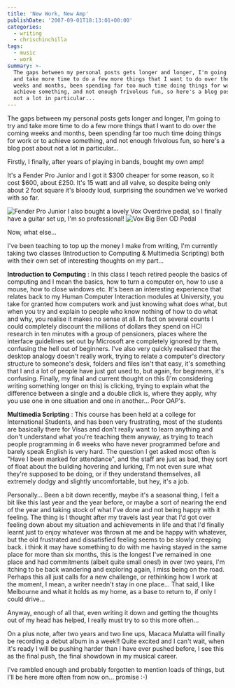 ```yaml
---
title: 'New Work, New Amp'
publishDate: '2007-09-01T18:13:01+00:00'
categories:
  - writing
  - chrischinchilla
tags:
  - music
  - work
summary: >-
  The gaps between my personal posts gets longer and longer, I'm going to try
  and take more time to do a few more things that I want to do over the coming
  weeks and months, been spending far too much time doing things for work or to
  achieve something, and not enough frivolous fun, so here's a blog post about
  not a lot in particular...
---
```


The gaps between my personal posts gets longer and longer, I'm going to try and take more time to do a few more things that I want to do over the coming weeks and months, been spending far too much time doing things for work or to achieve something, and not enough frivolous fun, so here's a blog post about not a lot in particular...

Firstly, I finally, after years of playing in bands, bought my own amp!

It's a Fender Pro Junior and I got it $300 cheaper for some reason, so it cost $600, about £250\. It's 15 watt and all valve, so despite being only about 2 foot square it's bloody loud, surprising the soundmen we've worked with so far.

![Fender Pro Junior](https://www.fender.com/products/prod_images/amplifiers/0213203000_md.png) I also bought a lovely Vox Overdrive pedal, so I finally have a guitar set up, I'm so professional! ![Vox Big Ben OD Pedal](https://www.voxamps.co.uk/pedals/images/CT02Big-Ben_SLANT.jpg)

Now, what else...

I've been teaching to top up the money I make from writing, I'm currently taking two classes (Introduction to Computing & Multimedia Scripting) both with their own set of interesting thoughts on my part...

**Introduction to Computing** : In this class I teach retired people the basics of computing and I mean the basics, how to turn a computer on, how to use a mouse, how to close windows etc. It's been an interesting experience that relates back to my Human Computer Interaction modules at University, you take for granted how computers work and just knowing what does what, but when you try and explain to people who know nothing of how to do what and why, you realise it makes no sense at all. In fact on several counts I could completely discount the millions of dollars they spend on HCI research in ten minutes with a group of pensioners, places where the interface guidelines set out by Microsoft are completely ignored by them, confusing the hell out of beginners. I've also very quickly realised that the desktop analogy doesn't really work, trying to relate a computer's directory structure to someone's desk, folders and files isn't that easy, it's something that I and a lot of people have just got used to, but again, for beginners, it's confusing. Finally, my final and current thought on this (I'm considering writing something longer on this) is clicking, trying to explain what the difference between a single and a double click is, where they apply, why you use one in one situation and one in another... Poor OAP's.

**Multimedia Scripting** : This course has been held at a college for International Students, and has been very frustrating, most of the students are basically there for Visas and don't really want to learn anything and don't understand what you're teaching them anyway, as trying to teach people programming in 6 weeks who have never programmed before and barely speak English is very hard. The question I get asked most often is \"Have I been marked for attendance\", and the staff are just as bad, they sort of float about the building hovering and lurking, I'm not even sure what they're supposed to be doing, or if they understand themselves, all extremely dodgy and slightly uncomfortable, but hey, it's a job.

Personally... Been a bit down recently, maybe it's a seasonal thing, I felt a bit like this last year and the year before, or maybe a sort of nearing the end of the year and taking stock of what I've done and not being happy with it feeling. The thing is I thought after my travels last year that I'd got over feeling down about my situation and achievements in life and that I'd finally learnt just to enjoy whatever was thrown at me and be happy with whatever, but the old frustrated and dissatisfied feeling seems to be slowly creeping back. i think it may have something to do with me having stayed in the same place for more than six months, this is the longest I've remained in one place and had commitments (albeit quite small ones!) in over two years, I'm itching to be back wandering and exploring again, I miss being on the road. Perhaps this all just calls for a new challenge, or rethinking how I work at the moment, I mean, a writer needn't stay in one place... That said, I like Melbourne and what it holds as my home, as a base to return to, if only I could drive...

Anyway, enough of all that, even writing it down and getting the thoughts out of my head has helped, I really must try to so this more often...

On a plus note, after two years and two line ups, Macaca Mulatta will finally be recording a debut album in a week!! Quite excited and I can't wait, when it's ready I will be pushing harder than I have ever pushed before, I see this as the final push, the final showdown in my musical career.

I've rambled enough and probably forgotten to mention loads of things, but I'll be here more often from now on... promise :-)
